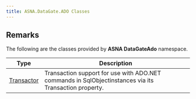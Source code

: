 ```yaml
---
title: ASNA.DataGate.ADO Classes
---
```


## Remarks

The following are the classes provided by **ASNA DataGateAdo** namespace.


| Type | Description |
| --- | --- |
| [Transactor](/reference/datagate/datagateado/transactor.html) | Transaction support for use with ADO.NET commands in SqlObjectinstances via its Transaction property. |

